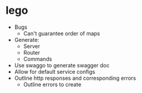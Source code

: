 # lego
- Bugs
    - Can't guarantee order of maps
- Generate:
    - Server
    - Router
    - Commands
- Use swaggo to generate swagger doc
- Allow for default service configs
- Outline http responses and corresponding errors
    - Outline errors to create
